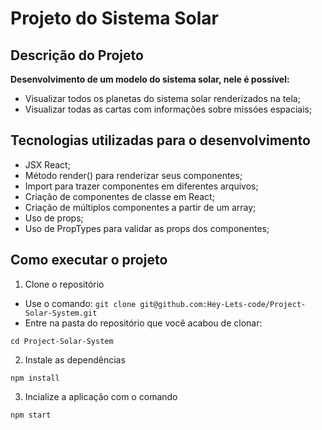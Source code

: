 # Projeto do Sistema Solar

## Descrição do Projeto
__Desenvolvimento de um modelo do sistema solar, nele é possível:__
* Visualizar todos os planetas do sistema solar renderizados na tela;
* Visualizar todas as cartas com informações sobre missóes espaciais;

## Tecnologias utilizadas para o desenvolvimento
* JSX React;
* Método render() para renderizar seus componentes;
* Import para trazer componentes em diferentes arquivos;
* Criação de componentes de classe em React;
* Criação de múltiplos componentes a partir de um array;
* Uso de props;
* Uso de PropTypes para validar as props dos componentes;

## Como executar o projeto

1. Clone o repositório

* Use o comando: ```git clone git@github.com:Hey-Lets-code/Project-Solar-System.git ```
* Entre na pasta do repositório que você acabou de clonar: 
```
cd Project-Solar-System
```

2. Instale as dependências
```
npm install
```
3. Incialize a aplicação com o comando
```
npm start
```
